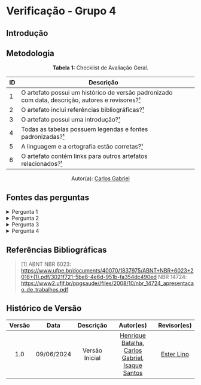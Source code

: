 # Verificação - Grupo 4 

## Introdução

## Metodologia

<font><p style="text-align: center">**Tabela 1:** Checklist de Avaliação Geral.</p></font>

| ID  | Descrição                                                                                                            |         |
|-----|----------------------------------------------------------------------------------------------------------------------|------------------|
| 1   | O artefato possui um histórico de versão padronizado com data, descrição, autores e revisores?[¹](#ref1)                       |                  |
| 2   | O artefato inclui referências bibliográficas?[¹](#ref1)                                                                        |                  |
| 3   | O artefato possui uma introdução?[¹](#ref1)                                                                                    |                  |
| 4   | Todas as tabelas possuem legendas e fontes padronizadas?[¹](#ref1)                                                             |                  |
| 5  | A linguagem e a ortografia estão corretas?[¹](#ref1)                                                                            |                  |
| 6  | O artefato contém links para outros artefatos relacionados?[¹](#ref1)                                                           |                  |

<div align="center">Autor(a): <a href="https://github.com/TheCarlosRamos">Carlos Gabriel</a></div>

## Fontes das perguntas

</details>
<details><summary>Pergunta 1</summary>
<img src="assets/verificacao/historicoVersao.png" alt="ref" width="700"/>
</details>

</details>
<details><summary>Pergunta 2</summary>
<img src="assets/verificacao/O artefato inclui referências bibliográficas_ .png" alt="ref" width="700"/>
</details>

</details>
<details><summary>Pergunta 3</summary>
<img src="assets/verificacao/O artefato possui uma introdução_.png" alt="ref" width="700"/>
</details>

</details>
<details><summary>Pergunta 4</summary>
<img src="assets/verificacao/Referencias.png" alt="ref" width="700"/>
</details>


## Referências Bibliográficas

<a id="ref1"></a>

> [1] ABNT NBR 6023: https://www.ufpe.br/documents/40070/1837975/ABNT+NBR+6023+2018+(1).pdf/3021f721-5be8-4e6d-951b-fa354dc490ed
NBR 14724: https://www2.ufjf.br/ppgsaude//files/2008/10/nbr_14724_apresentacao_de_trabalhos.pdf

## Histórico de Versão

| Versão |    Data    |                      Descrição                      |      Autor(es)      | Revisor(es)  |
| :----: | :--------: | :-------------------------------------------------: | :-----------------: | :----------: |
|  1.0   | 09/06/2024 | Versão Inicial | [Henrique Batalha](https://github.com/HeBatalha), [Carlos Gabriel](https://github.com/TheCarlosRamos), [Isaque Santos](https://github.com/IsaqueSH) | [Ester Lino](https://github.com/esteerlino) |